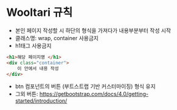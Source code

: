 # Wooltari 규칙
- 본인 페이지 작성할 시 하단의 형식을 가져다가 내용부분부터 작성 시작
- 클래스명: wrap, container 사용금지 
- h1태그 사용금지


```html
<h1>해당 페이지명 </h1>
<div class="container">
    이 안에서 내용 작성
</div>

```
- btn 컴포넌트의 버튼 (부트스트랩 기반 커스터마이징) 형식 유지
- 그외 버튼: https://getbootstrap.com/docs/4.0/getting-started/introduction/
